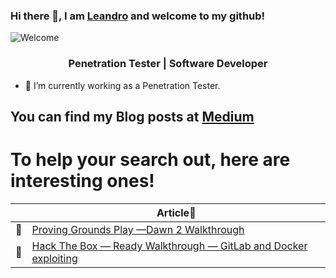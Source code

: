 ### Hi there 👋, I am [Leandro](https://www.linkedin.com/in/leandrobatista1998/) and welcome to my github!

![Welcome](https://media.giphy.com/media/dT7uXqMj1GKRHhIYkX/giphy.gif)

<h3 align="center">Penetration Tester | Software Developer</h3>

- 🔭 I’m currently working as a Penetration Tester.

## You can find my Blog posts at [Medium](https://itsleandro.medium.com/)
# To help your search out, here are interesting ones!
||Article📝
|-|-|
|📖|[Proving Grounds Play —Dawn 2 Walkthrough](https://itsleandro.medium.com/proving-grounds-play-dawn-2-walkthrough-e246c70fe876)|
|📖|[Hack The Box — Ready Walkthrough — GitLab and Docker exploiting](https://medium.com/devroot/hack-the-box-ready-walkthrough-gitlab-and-docker-exploiting-997db465d3f7)|


<!--
**IamLeandrooooo/IamLeandrooooo** is a ✨ _special_ ✨ repository because its `README.md` (this file) appears on your GitHub profile.

Here are some ideas to get you started:

- 🔭 I’m currently working on ...
- 🌱 I’m currently learning ...
- 👯 I’m looking to collaborate on ...
- 🤔 I’m looking for help with ...
- 💬 Ask me about ...
- 📫 How to reach me: ...
- 😄 Pronouns: ...
- ⚡ Fun fact: ...
-->
